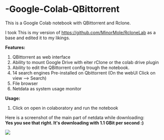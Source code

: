 # -Google-Colab-QBittorrent

This is a Google Colab notebook with QBittorrent and Rclone.

I took This is my version of https://github.com/MinorMole/RcloneLab as a base and edited it to my likings.


<b>Features:</b>
1. QBittorrent as web interface
2. Ability to mount Google Drive with eiter rClone or the colab drive plugin
3. Ability to edit the QBittorrent config trough the notebook. 
4. 14 search engines Pre-installed on Qbittorrent (On the webUI Click on view --> Search)
5. File browser
6. Netdata as system usage monitor 



<b>Usage:</b>
1. Click on open in colaboratory and run the notebook


Here is a screenshot of the main part of netdata while downloading:
<br>
<b>Yes you see that right. It's downloading with 1.1 GBit per second :)</b>
<br>

<img src="https://cdn.discordapp.com/attachments/565808099680714774/599906860249907200/unknown.png">
